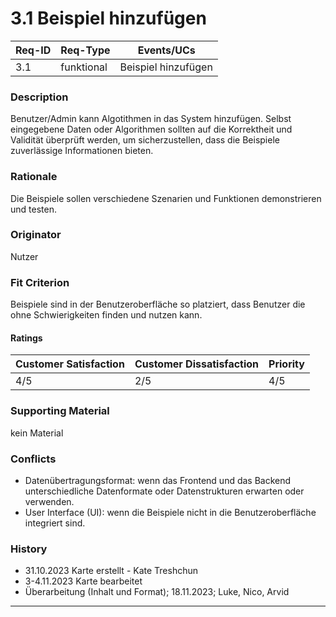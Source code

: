 # 3.1 Beispiel hinzufügen

| Req-ID | Req-Type   | Events/UCs |
|--------|------------|------------|
| 3.1    | funktional |    Beispiel hinzufügen      |

### Description
Benutzer/Admin kann Algotithmen in das System hinzufügen.
Selbst eingegebene Daten oder Algorithmen sollten auf die Korrektheit und Validität  überprüft werden, um sicherzustellen, dass die Beispiele zuverlässige Informationen bieten.

### Rationale
Die Beispiele sollen verschiedene Szenarien und Funktionen demonstrieren und testen.

### Originator
Nutzer

### Fit Criterion
Beispiele sind in der Benutzeroberfläche so platziert, dass Benutzer die ohne Schwierigkeiten finden und nutzen kann.

#### Ratings
| Customer Satisfaction | Customer Dissatisfaction | Priority |
|----------------------|-------------------------|----------|
| 4/5                    | 2/5                       | 4/5        |

### Supporting Material
kein Material

### Conflicts
- Datenübertragungsformat: wenn das Frontend und das Backend unterschiedliche Datenformate oder Datenstrukturen erwarten oder verwenden.
- User Interface (UI): wenn die Beispiele nicht in die Benutzeroberfläche integriert sind.

### History
- 31.10.2023 Karte erstellt - Kate Treshchun
- 3-4.11.2023 Karte bearbeitet
- Überarbeitung (Inhalt und Format); 18.11.2023; Luke, Nico, Arvid
---